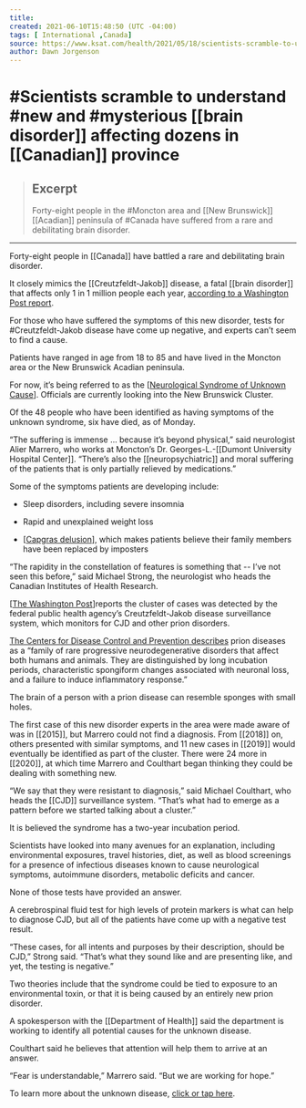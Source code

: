 ```yaml
---
title:
created: 2021-06-10T15:48:50 (UTC -04:00)
tags: [ International ,Canada]
source: https://www.ksat.com/health/2021/05/18/scientists-scramble-to-understand-new-and-mysterious-brain-disorder-affecting-dozens-in-canadian-province/
author: Dawn Jorgenson
---
```


# #Scientists scramble to understand #new and #mysterious [[brain disorder]] affecting dozens in [[Canadian]] province

> ## Excerpt
> Forty-eight people in the #Moncton area and [[New Brunswick]]  [[Acadian]] peninsula of #Canada have suffered from a rare and debilitating brain disorder.

---
Forty-eight people in [[Canada]] have battled a rare and debilitating brain disorder.

It closely mimics the [[Creutzfeldt-Jakob]] disease, a fatal [[brain disorder]] that affects only 1 in 1 million people each year, [according to a Washington Post report].

For those who have suffered the symptoms of this new disorder, tests for #Creutzfeldt-Jakob disease have come up negative, and experts can’t seem to find a cause.

Patients have ranged in age from 18 to 85 and have lived in the Moncton area or the New Brunswick Acadian peninsula.

For now, it’s being referred to as the [[Neurological Syndrome of Unknown Cause]]. Officials are currently looking into the New Brunswick Cluster.

Of the 48 people who have been identified as having symptoms of the unknown syndrome, six have died, as of Monday.

“The suffering is immense … because it’s beyond physical,” said neurologist Alier Marrero, who works at Moncton’s Dr. Georges-L.-[[Dumont University Hospital Center]]. “There’s also the [[neuropsychiatric]] and moral suffering of the patients that is only partially relieved by medications.”

Some of the symptoms patients are developing include:

-   Sleep disorders, including severe insomnia
    

-   Rapid and unexplained weight loss
    

-   [[Capgras delusion]], which makes patients believe their family members have been replaced by imposters
    

“The rapidity in the constellation of features is something that -- I’ve not seen this before,” said Michael Strong, the neurologist who heads the Canadian Institutes of Health Research.

[[The Washington Post]]reports the cluster of cases was detected by the federal public health agency’s Creutzfeldt-Jakob disease surveillance system, which monitors for CJD and other prion disorders.

[The Centers for Disease Control and Prevention describes] prion diseases as a “family of rare progressive neurodegenerative disorders that affect both humans and animals. They are distinguished by long incubation periods, characteristic spongiform changes associated with neuronal loss, and a failure to induce inflammatory response.”

The brain of a person with a prion disease can resemble sponges with small holes.

The first case of this new disorder experts in the area were made aware of was in [[2015]], but Marrero could not find a diagnosis. From [[2018]] on, others presented with similar symptoms, and 11 new cases in [[2019]] would eventually be identified as part of the cluster. There were 24 more in [[2020]], at which time Marrero and Coulthart began thinking they could be dealing with something new.

“We say that they were resistant to diagnosis,” said Michael Coulthart, who heads the [[CJD]] surveillance system. “That’s what had to emerge as a pattern before we started talking about a cluster.”

It is believed the syndrome has a two-year incubation period.

Scientists have looked into many avenues for an explanation, including environmental exposures, travel histories, diet, as well as blood screenings for a presence of infectious diseases known to cause neurological symptoms, autoimmune disorders, metabolic deficits and cancer.

None of those tests have provided an answer.

A cerebrospinal fluid test for high levels of protein markers is what can help to diagnose CJD, but all of the patients have come up with a negative test result.

“These cases, for all intents and purposes by their description, should be CJD,” Strong said. “That’s what they sound like and are presenting like, and yet, the testing is negative.”

Two theories include that the syndrome could be tied to exposure to an environmental toxin, or that it is being caused by an entirely new prion disorder.

A spokesperson with the [[Department of Health]] said the department is working to identify all potential causes for the unknown disease.

Coulthart said he believes that attention will help them to arrive at an answer.

“Fear is understandable,” Marrero said. “But we are working for hope.”

To learn more about the unknown disease, [click or tap here].



[according to a Washington Post report]: https://www.washingtonpost.com/world/2021/05/12/canada-new-brunswick-brain-disease/
[Neurological Syndrome of Unknown Cause]: https://www2.gnb.ca/content/gnb/en/departments/ocmoh/cdc/neuro_cluster.html
[Capgras delusion]: https://healthblog.uofmhealth.org/brain-health/capgras-syndrome-dementia-are-you-a-pretender-or-real-mary#:~:text=Capgras%20syndrome%2C%20also%20known%20as,replaced%20with%20an%20exact%20duplicate.
[The Washington Post]: https://www.washingtonpost.com/world/2021/05/12/canada-new-brunswick-brain-disease/
[The Centers for Disease Control and Prevention describes]: https://www.cdc.gov/prions/index.html
[click or tap here]: https://www2.gnb.ca/content/gnb/en/departments/ocmoh/cdc/neuro_cluster.html
